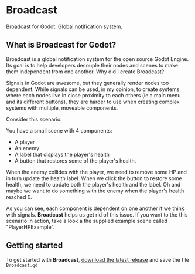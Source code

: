 # Broadcast
Broadcast for Godot: Global notification system.

## What is Broadcast for Godot?

Broadcast is a global notification system for the open source Godot Engine. Its goal is to help developers decouple their nodes and scenes to make them independent from one another.
Why did I create Broadcast?

Signals in Godot are awesome, but they generally render nodes too dependent. While signals can be used, in my opinion, to create systems where each nodes live in close proximity to each others (ie a main menu and its different buttons), they are harder to use when creating complex systems with multiple, moveable components.

Consider this scenario:

You have a small scene with 4 components:
 * A player
 * An enemy
 * A label that displays the player's health
 * A button that restores some of the player's health.
 
When the enemy collides with the player, we need to remove some HP and in turn update the health label. When we click the button to restore some health, we need to update both the player's health and the label. Oh and maybe we want to do something with the enemy when the player's health reached 0.

As you can see, each component is dependent on one another if we think with signals. **Broadcast** helps us get rid of this issue. If you want to the this scenario in action, take a look a the supplied example scene called "PlayerHPExample".

## Getting started

To get started with **Broadcast**, [download the latest release](https://github.com/marcgenesis/broadcast/releases/) and save the file `Broadcast.gd`

